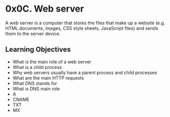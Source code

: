 # 0x0C. Web server
A web server is a computer that stores the files that make up a website (e.g.
HTML documents, images, CSS style sheets, JavaScript files) and sends them to
the server device.
## Learning Objectives
* What is the main role of a web server
* What is a child process
* Why web servers usually have a parent process and child processes
* What are the main HTTP requests
* What DNS stands for
* What is DNS main role
* A
* CNAME
* TXT
* MX
